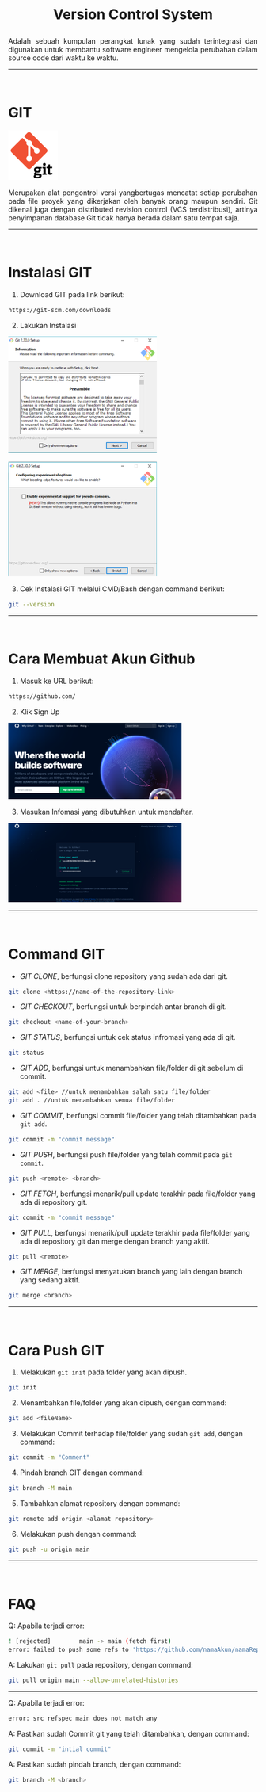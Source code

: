 # <p align="center"> Version Control System

<p align="justify">Adalah sebuah kumpulan perangkat lunak yang sudah terintegrasi dan digunakan untuk membantu software engineer mengelola perubahan dalam source code dari waktu ke waktu. 

---
<br>


# GIT
![ahmadkamil](./images/git2-r.png)
<p align="justify">Merupakan alat pengontrol versi yangbertugas mencatat setiap perubahan pada file proyek yang dikerjakan oleh banyak orang maupun sendiri. Git dikenal juga dengan distributed revision control (VCS terdistribusi), artinya penyimpanan database Git tidak hanya berada dalam satu tempat saja.

---
<br>

# Instalasi GIT
1. Download GIT pada link berikut:
```sh
https://git-scm.com/downloads
```
2. Lakukan Instalasi

![ahmadkamil](./images/install.png)


![ahmadkamil](./images/install2.png)

3. Cek Instalasi GIT melalui CMD/Bash dengan command berikut:
```sh
git --version
```

---
<br>

# Cara Membuat Akun Github
1. Masuk ke URL berikut:
```sh
https://github.com/
```
2. Klik Sign Up

![signUp](./images/github.png)

3. Masukan Infomasi yang dibutuhkan untuk mendaftar.

![signUp2](./images/github-account.png)



---
<br>

# Command GIT
- *GIT CLONE*, berfungsi clone repository yang sudah ada dari git.
```sh
git clone <https://name-of-the-repository-link>
```
- *GIT CHECKOUT*, berfungsi untuk berpindah antar branch di git.
```sh
git checkout <name-of-your-branch>
```
- *GIT STATUS*, berfungsi untuk cek status infromasi yang ada di git.
```sh
git status
```
- *GIT ADD*, berfungsi untuk menambahkan file/folder di git sebelum di commit.
```sh
git add <file> //untuk menambahkan salah satu file/folder
git add . //untuk menambahkan semua file/folder
```
- *GIT COMMIT*, berfungsi commit file/folder yang telah ditambahkan pada ```git add```.
```sh
git commit -m "commit message"
```
- *GIT PUSH*, berfungsi push file/folder yang telah commit pada ```git commit```.
```sh
git push <remote> <branch>
```
- *GIT FETCH*, berfungsi menarik/pull update terakhir pada file/folder yang ada di repository git.
```sh
git commit -m "commit message"
```
- *GIT PULL*, berfungsi menarik/pull update terakhir pada file/folder yang ada di repository git dan merge dengan branch yang aktif.
```sh
git pull <remote>
```
- *GIT MERGE*, berfungsi menyatukan branch yang lain dengan branch yang sedang aktif.
```sh
git merge <branch>
```

---
<br>

# Cara Push GIT

1. Melakukan ```git init``` pada folder yang akan dipush.
```sh
git init
```
2. Menambahkan file/folder yang akan dipush, dengan command:
```sh
git add <fileName>
```
3. Melakukan Commit terhadap file/folder yang sudah ```git add```, dengan command:
```sh
git commit -m "Comment"
```
4. Pindah branch GIT dengan command:
```sh
git branch -M main
```
5. Tambahkan alamat repository dengan command:
```sh
git remote add origin <alamat repository>
```
6. Melakukan push dengan command:
```sh
git push -u origin main
```

---
<br>

# FAQ

Q: Apabila terjadi error:
```sh
! [rejected]        main -> main (fetch first)
error: failed to push some refs to 'https://github.com/namaAkun/namaRepo.git'
```
A: Lakukan ```git pull``` pada repository, dengan command:

```sh
git pull origin main --allow-unrelated-histories
```
---

Q: Apabila terjadi error:
```sh
error: src refspec main does not match any
```
A: Pastikan sudah Commit git yang telah ditambahkan, dengan command:
```sh
git commit -m "intial commit"
```
A: Pastikan sudah pindah branch, dengan command:
```sh
git branch -M <branch>
```